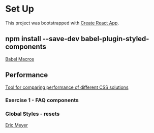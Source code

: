 # Set Up

This project was bootstrapped with [Create React App](https://github.com/facebook/create-react-app).

## npm install --save-dev babel-plugin-styled-components

[Babel Macros](https://github.com/kentcdodds/babel-plugin-macros)

## Performance

[Tool for comparing performance of different CSS solutions](https://necolas.github.io/react-native-web/benchmarks/)

### Exercise 1 - FAQ components

### Global Styles - resets

[Eric Meyer](https://meyerweb.com/eric/tools/css/reset/)
